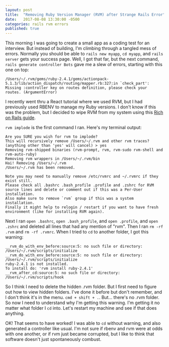 ```yaml
---
layout: post
title:  "Removing Ruby Version Manager (RVM) after Strange Rails Error"
date:   2017-08-08 13:30:00 -0500
categories: rails rvm errors
published: true
---
```

This morning I was going to create a small app as a coding test for an interview. But instead of building, I'm climbing through a tangled mess of errors. Normally you should be able to `rails new myapp`, `cd myapp`, and `rails server` gets your success page. Well, I got that far, but the next command, `rails generate controller Bots` gave me a slew of errors, starting with this one on top:

```
/Users/~/.rvm/gems/ruby-2.4.1/gems/actionpack-5.1.3/lib/action_dispatch/routing/mapper.rb:327:in `check_part': Missing :controller key on routes definition, please check your routes. (ArgumentError)
```

I recently went thru a React tutorial where we used RVM, but I had previously used RBENV to manage my Ruby versions. I don't know if this was the problem, but I decided to wipe RVM from my system using this [Rich on Rails guide](https://richonrails.com/articles/uninstalling-rvm).

`rvm implode` is the first command I ran. Here's my terminal output:

```
Are you SURE you wish for rvm to implode?
This will recursively remove /Users/~/.rvm and other rvm traces?
(anything other than 'yes' will cancel) > yes
Removing rvm-shipped binaries (rvm-prompt, rvm, rvm-sudo rvm-shell and rvm-auto-ruby)
Removing rvm wrappers in /Users/~/.rvm/bin
Hai! Removing /Users/~/.rvm
/Users/~/.rvm has been removed.

Note you may need to manually remove /etc/rvmrc and ~/.rvmrc if they exist still.
Please check all .bashrc .bash_profile .profile and .zshrc for RVM source lines and delete or comment out if this was a Per-User installation.
Also make sure to remove `rvm` group if this was a system installation.
Finally it might help to relogin / restart if you want to have fresh environment (like for installing RVM again).
```
Next I ran `open .bashrc`, `open .bash_profile`, and `open .profile`, and `open .zshrc` and deleted all lines that had any mention of "rvm". Then I ran `rm -rf .rvm` and `rm -rf .rvmrc`. When I tried to `cd` to another folder, I got this warning:

```
__rvm_do_with_env_before:source:5: no such file or directory: /Users/~/.rvm/scripts/initialize
__rvm_do_with_env_before:source:5: no such file or directory: /Users/~/.rvm/scripts/initialize
ruby-2.4.1 is not installed.
To install do: 'rvm install ruby-2.4.1'
__rvm_after_cd:source:5: no such file or directory: /Users/~/.rvm/scripts/hook
```

So I think I need to delete the hidden .rvm folder. But I first need to figure out how to view hidden folders. I've done it before but don't remember, and I don't think it's in the menu. `cmd + shift + .`. But... there's no .rvm folder. So now I need to understand why I'm getting this warning. I'm getting it no matter what folder I `cd` into. Let's restart my machine and see if that does anything.

OK! That seems to have worked! I was able to `cd` without warning, and also generated a controller like usual. I'm not sure if rbenv and rvm were at odds with one another, or if rvm just became corrupted, but I like to think that software doesn't just spontaneously combust.
